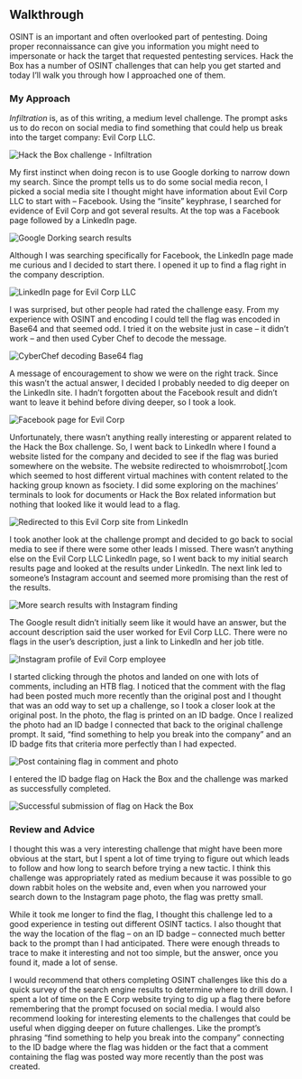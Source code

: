 ## Walkthrough
OSINT is an important and often overlooked part of pentesting. Doing proper reconnaissance can give you information you might need to impersonate or hack the target that requested pentesting services. Hack the Box has a number of OSINT challenges that can help you get started and today I’ll walk you through how I approached one of them.

### My Approach
<em>Infiltration</em> is, as of this writing, a medium level challenge. The prompt asks us to do recon on social media to find something that could help us break into the target company: Evil Corp LLC.

![Hack the Box challenge - Infiltration](images/infiltration.png)

My first instinct when doing recon is to use Google dorking to narrow down my search. Since the prompt tells us to do some social media recon, I picked a social media site I thought might have information about Evil Corp LLC to start with – Facebook. Using the “insite” keyphrase, I searched for evidence of Evil Corp and got several results. At the top was a Facebook page followed by a LinkedIn page.

![Google Dorking search results](images/googledork.png)

Although I was searching specifically for Facebook, the LinkedIn page made me curious and I decided to start there. I opened it up to find a flag right in the company description.

![LinkedIn page for Evil Corp LLC](images/linkedin.png)

I was surprised, but other people had rated the challenge easy. From my experience with OSINT and encoding I could tell the flag was encoded in Base64 and that seemed odd. I tried it on the website just in case – it didn’t work – and then used Cyber Chef to decode the message.

![CyberChef decoding Base64 flag](images/cyberchef.png)

A message of encouragement to show we were on the right track. Since this wasn’t the actual answer, I decided I probably needed to dig deeper on the LinkedIn site. I hadn’t forgotten about the Facebook result and didn’t want to leave it behind before diving deeper, so I took a look.

![Facebook page for Evil Corp](images/facebook.png)

Unfortunately, there wasn’t anything really interesting or apparent related to the Hack the Box challenge. So, I went back to LinkedIn where I found a website listed for the company and decided to see if the flag was buried somewhere on the website. The website redirected to whoismrrobot[.]com which seemed to host different virtual machines with content related to the hacking group known as fsociety. I did some exploring on the machines’ terminals to look for documents or Hack the Box related information but nothing that looked like it would lead to a flag.

![Redirected to this Evil Corp site from LinkedIn](images/website.png)

I took another look at the challenge prompt and decided to go back to social media to see if there were some other leads I missed. There wasn’t anything else on the Evil Corp LLC LinkedIn page, so I went back to my initial search results page and looked at the results under LinkedIn. The next link led to someone’s Instagram account and seemed more promising than the rest of the results.

![More search results with Instagram finding](images/searchcontinued.png)

The Google result didn’t initially seem like it would have an answer, but the account description said the user worked for Evil Corp LLC. There were no flags in the user’s description, just a link to LinkedIn and her job title.

![Instagram profile of Evil Corp employee](images/instagram.png)

I started clicking through the photos and landed on one with lots of comments, including an HTB flag. I noticed that the comment with the flag had been posted much more recently than the original post and I thought that was an odd way to set up a challenge, so I took a closer look at the original post. In the photo, the flag is printed on an ID badge. Once I realized the photo had an ID badge I connected that back to the original challenge prompt. It said, “find something to help you break into the company” and an ID badge fits that criteria more perfectly than I had expected.

![Post containing flag in comment and photo](images/post.png)

I entered the ID badge flag on Hack the Box and the challenge was marked as successfully completed.

![Successful submission of flag on Hack the Box](images/solved.png)

### Review and Advice
I thought this was a very interesting challenge that might have been more obvious at the start, but I spent a lot of time trying to figure out which leads to follow and how long to search before trying a new tactic. I think this challenge was appropriately rated as medium because it was possible to go down rabbit holes on the website and, even when you narrowed your search down to the Instagram page photo, the flag was pretty small.

While it took me longer to find the flag, I thought this challenge led to a good experience in testing out different OSINT tactics. I also thought that the way the location of the flag – on an ID badge – connected much better back to the prompt than I had anticipated. There were enough threads to trace to make it interesting and not too simple, but the answer, once you found it, made a lot of sense.

I would recommend that others completing OSINT challenges like this do a quick survey of the search engine results to determine where to drill down. I spent a lot of time on the E Corp website trying to dig up a flag there before remembering that the prompt focused on social media. I would also recommend looking for interesting elements to the challenges that could be useful when digging deeper on future challenges. Like the prompt’s phrasing “find something to help you break into the company” connecting to the ID badge where the flag was hidden or the fact that a comment containing the flag was posted way more recently than the post was created.
